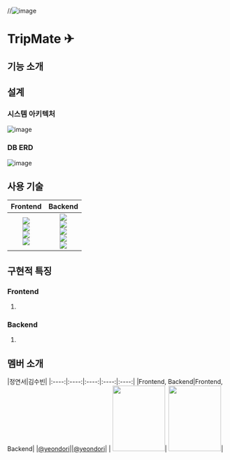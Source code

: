 //![image](https://github.com/user-attachments/assets/535b0945-5d9b-4847-a742-86794c89fdee)
# TripMate ✈

## 


## 기능 소개

### 


### 


### 


### 

### 

## 설계

### 시스템 아키텍처
![image](https://github.com/user-attachments/assets/43841537-53ea-4e56-a7c9-87d967188447)

### DB ERD
![image](https://github.com/user-attachments/assets/e47e4d62-4975-4be6-b0af-432b978ef976)


## 사용 기술
|Frontend|Backend|
|:---:|:---:|
|<img src="https://img.shields.io/badge/react-F05138?style=for-the-badge&logo=React&logoColor=white"><br><img src="https://img.shields.io/badge/typescript-F1007E?style=for-the-badge&logo=typescript"><br><img src="https://img.shields.io/badge/nextjs-F1007E?style=for-the-badge"><br><img src="https://img.shields.io/badge/reactquery-2396F3?style=for-the-badge&logo=reactquery&logoColor=white">|<img src="https://img.shields.io/badge/java-007396?style=for-the-badge&logo=OpenJDK&logoColor=white"><br><img src="https://img.shields.io/badge/springboot-6DB33F?style=for-the-badge&logo=springboot&logoColor=white"><br><img src="https://img.shields.io/badge/hibernate-59666C?style=for-the-badge&logo=hibernate&logoColor=white"> <br> <img src="https://img.shields.io/badge/MySQL-4479A1?style=for-the-badge&logo=MySQL&logoColor=white"><br><img src="https://img.shields.io/badge/stomp-010101?style=for-the-badge">

## 구현적 특징

### Frontend
1.

### Backend
1. 


## 멤버 소개
|정연서|김수빈|
|:----:|:----:|:----:|:----:|:----:|
|Frontend, Backend|Frontend, Backend|
|[@yeondori](https://github.com/yeondori)||[@yeondori](https://github.com/yeondori)|
| <img src = "https://github.com/user-attachments/assets/ef45be79-0342-4d18-bd78-bf86388824d4" width ="120" height = "150">| <img src = "https://github.com/user-attachments/assets/ef45be79-0342-4d18-bd78-bf86388824d4" width ="120" height = "150">|

